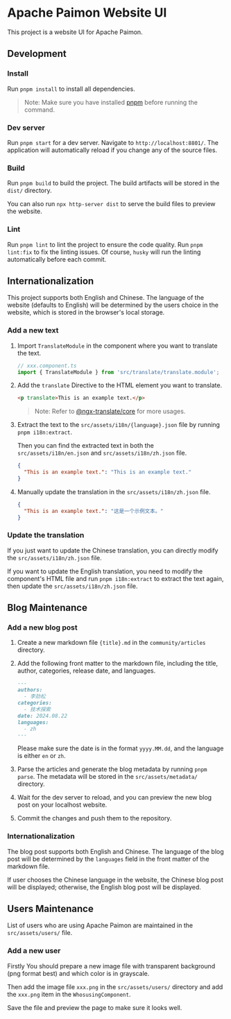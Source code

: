 # Apache Paimon Website UI

This project is a website UI for Apache Paimon.

## Development

### Install

Run `pnpm install` to install all dependencies.

> Note: Make sure you have installed [pnpm](https://pnpm.io/) before running the command.

### Dev server

Run `pnpm start` for a dev server. Navigate to `http://localhost:8801/`. The application will automatically reload if you change any of the source files.

### Build

Run `pnpm build` to build the project. The build artifacts will be stored in the `dist/` directory.

You can also run `npx http-server dist` to serve the build files to preview the website.

### Lint

Run `pnpm lint` to lint the project to ensure the code quality. Run `pnpm lint:fix` to fix the linting issues. Of course, `husky` will run the linting automatically before each commit.

## Internationalization

This project supports both English and Chinese. The language of the website (defaults to English) will be determined by the users choice in the website, which is stored in the browser's local storage.

### Add a new text

1. Import `TranslateModule` in the component where you want to translate the text.

    ```typescript
   // xxx.component.ts
    import { TranslateModule } from 'src/translate/translate.module';
    ```

2. Add the `translate` Directive to the HTML element you want to translate.

    ```html
    <p translate>This is an example text.</p>
    ```
   
    > Note: Refer to [@ngx-translate/core](https://github.com/ngx-translate/core) for more usages.

3. Extract the text to the `src/assets/i18n/{language}.json` file by running `pnpm i18n:extract`. 

    Then you can find the extracted text in both the `src/assets/i18n/en.json` and `src/assets/i18n/zh.json` file.

    ```json
    {
      "This is an example text.": "This is an example text."
    }
    ```
   
4. Manually update the translation in the `src/assets/i18n/zh.json` file.

    ```json
    {
      "This is an example text.": "这是一个示例文本。"
    }
    ```

### Update the translation

If you just want to update the Chinese translation, you can directly modify the `src/assets/i18n/zh.json` file.

If you want to update the English translation, you need to modify the component's HTML file and run `pnpm i18n:extract` to extract the text again, then update the `src/assets/i18n/zh.json` file.

## Blog Maintenance

### Add a new blog post

1. Create a new markdown file `{title}.md` in the `community/articles` directory.
2. Add the following front matter to the markdown file, including the title, author, categories, release date, and languages.

    ```markdown
    ---
    authors:
      - 李劲松
    categories:
      - 技术探索
    date: 2024.08.22
    languages:
      - zh
    ---
    ```

   Please make sure the date is in the format `yyyy.MM.dd`, and the language is either `en` or `zh`.

3. Parse the articles and generate the blog metadata by running `pnpm parse`. The metadata will be stored in the `src/assets/metadata/` directory.
4. Wait for the dev server to reload, and you can preview the new blog post on your localhost website.
5. Commit the changes and push them to the repository.

### Internationalization

The blog post supports both English and Chinese. The language of the blog post will be determined by the `languages` field in the front matter of the markdown file.

If user chooses the Chinese language in the website, the Chinese blog post will be displayed; otherwise, the English blog post will be displayed.

## Users Maintenance

List of users who are using Apache Paimon are maintained in the `src/assets/users/` file.

### Add a new user

Firstly You should prepare a new image file with transparent background (png format best) and which color is in grayscale.

Then add the image file `xxx.png` in the `src/assets/users/` directory and add the `xxx.png` item in the `WhosusingComponent`.

Save the file and preview the page to make sure it looks well.
